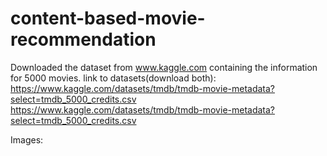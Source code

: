 # content-based-movie-recommendation
Downloaded the dataset from www.kaggle.com containing the information for 5000 movies.
link to datasets(download both): 
https://www.kaggle.com/datasets/tmdb/tmdb-movie-metadata?select=tmdb_5000_credits.csv
https://www.kaggle.com/datasets/tmdb/tmdb-movie-metadata?select=tmdb_5000_credits.csv


Images:
